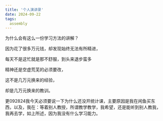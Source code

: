 ```yaml
---
title: '个人演讲录'
date: 2024-09-22
tags:
  assembly
---
```

为什么会有这么一份学习方法的讲解？

因为花了很多万元钱，却发现始终无法有所精进，

每天不是这忙就是那不舒服，到头来退步蛮多

精神还是空虚荒芜的必须要改，

这不是几万元换来的经验，

却是几万元换来的教训。

更092824我今天必须要说一下为什么还没开统计课，主要原因是我在闲鱼买东西，以及，我在：等着别人教授，所谓教学教学，我希望，还是能听到别人教我，我再去学，如上所述，因为我没有什么学习能力。